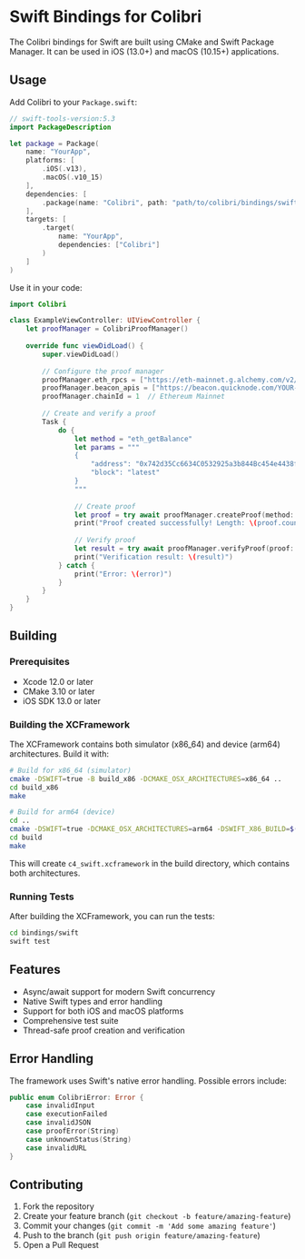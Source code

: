 # Swift Bindings for Colibri

The Colibri bindings for Swift are built using CMake and Swift Package Manager. It can be used in iOS (13.0+) and macOS (10.15+) applications.

## Usage

Add Colibri to your `Package.swift`:

```swift
// swift-tools-version:5.3
import PackageDescription

let package = Package(
    name: "YourApp",
    platforms: [
        .iOS(.v13),
        .macOS(.v10_15)
    ],
    dependencies: [
        .package(name: "Colibri", path: "path/to/colibri/bindings/swift")
    ],
    targets: [
        .target(
            name: "YourApp",
            dependencies: ["Colibri"]
        )
    ]
)
```

Use it in your code:

```swift
import Colibri

class ExampleViewController: UIViewController {
    let proofManager = ColibriProofManager()
    
    override func viewDidLoad() {
        super.viewDidLoad()
        
        // Configure the proof manager
        proofManager.eth_rpcs = ["https://eth-mainnet.g.alchemy.com/v2/YOUR-API-KEY"]
        proofManager.beacon_apis = ["https://beacon.quicknode.com/YOUR-API-KEY"]
        proofManager.chainId = 1  // Ethereum Mainnet
        
        // Create and verify a proof
        Task {
            do {
                let method = "eth_getBalance"
                let params = """
                {
                    "address": "0x742d35Cc6634C0532925a3b844Bc454e4438f44e",
                    "block": "latest"
                }
                """
                
                // Create proof
                let proof = try await proofManager.createProof(method: method, params: params)
                print("Proof created successfully! Length: \(proof.count)")
                
                // Verify proof
                let result = try await proofManager.verifyProof(proof: proof, method: method, params: params)
                print("Verification result: \(result)")
            } catch {
                print("Error: \(error)")
            }
        }
    }
}
```

## Building

### Prerequisites
- Xcode 12.0 or later
- CMake 3.10 or later
- iOS SDK 13.0 or later

### Building the XCFramework

The XCFramework contains both simulator (x86_64) and device (arm64) architectures. Build it with:

```bash
# Build for x86_64 (simulator)
cmake -DSWIFT=true -B build_x86 -DCMAKE_OSX_ARCHITECTURES=x86_64 ..
cd build_x86
make

# Build for arm64 (device)
cd ..
cmake -DSWIFT=true -DCMAKE_OSX_ARCHITECTURES=arm64 -DSWIFT_X86_BUILD=$(pwd)/build_x86 -B build ..
cd build
make
```

This will create `c4_swift.xcframework` in the build directory, which contains both architectures.

### Running Tests

After building the XCFramework, you can run the tests:

```bash
cd bindings/swift
swift test
```

## Features

- Async/await support for modern Swift concurrency
- Native Swift types and error handling
- Support for both iOS and macOS platforms
- Comprehensive test suite
- Thread-safe proof creation and verification

## Error Handling

The framework uses Swift's native error handling. Possible errors include:

```swift
public enum ColibriError: Error {
    case invalidInput
    case executionFailed
    case invalidJSON
    case proofError(String)
    case unknownStatus(String)
    case invalidURL
}
```

## Contributing

1. Fork the repository
2. Create your feature branch (`git checkout -b feature/amazing-feature`)
3. Commit your changes (`git commit -m 'Add some amazing feature'`)
4. Push to the branch (`git push origin feature/amazing-feature`)
5. Open a Pull Request 